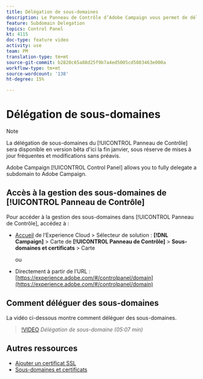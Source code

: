```yaml
---
title: Délégation de sous-domaines
description: Le Panneau de Contrôle d’Adobe Campaign vous permet de déléguer entièrement un sous-domaine à l’Adobe Campaign. Pour ce faire, suivez les étapes ci-après.
feature: Subdomain Delegation
topics: Control Panel
kt: 4115
doc-type: feature video
activity: use
team: PM
translation-type: tm+mt
source-git-commit: b2820c65a88d25f9b7a4ed5005cd5083463e000a
workflow-type: tm+mt
source-wordcount: '138'
ht-degree: 15%

---
```



# Délégation de sous-domaines

>[!NOTE]
> La délégation de sous-domaines du [!UICONTROL Panneau de Contrôle] sera disponible en version bêta d&#39;ici la fin janvier, sous réserve de
> mises à jour fréquentes et modifications sans préavis.

Adobe Campaign [!UICONTROL Control Panel] allows you to fully delegate a subdomain to Adobe Campaign.

## Accès à la gestion des sous-domaines de [!UICONTROL Panneau de Contrôle]

Pour accéder à la gestion des sous-domaines dans [!UICONTROL Panneau de Contrôle], accédez à :

* [Accueil](https://experience.adobe.com/#/home) de l’Experience Cloud > Sélecteur de solution : **[!DNL Campaign]** > Carte de **[!UICONTROL Panneau de Contrôle]** > **Sous-domaines et certificats** > Carte

   ou
* Directement à partir de l’URL : [https://experience.adobe.com/#/controlpanel/domain](https://experience.adobe.com/#/controlpanel/domain)

## Comment déléguer des sous-domaines

La vidéo ci-dessous montre comment déléguer des sous-domaines.

>[!VIDEO](https://video.tv.adobe.com/v/31390?quality=12)
*Délégation de sous-domaine (05:07 min)*

## Autres ressources

* [Ajouter un certificat SSL](/help/acc/monitoring-campaign-classic/control-panel/adding-ssl-certificates.md)
* [Sous-domaines et certificats](https://docs.adobe.com/content/help/fr-FR/control-panel/using/subdomains-and-certificates/renewing-subdomain-certificate.html)
